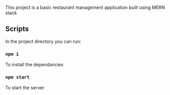 This project is a basic restaurant management application built using MERN stack

## Scripts

In the project directory you can run:

### `npm i`

To install the dependancies

### `npm start`

To start the server
